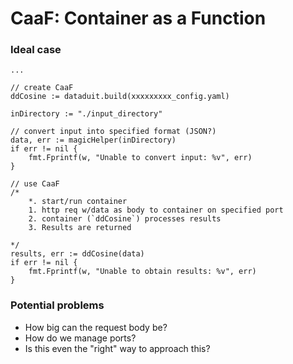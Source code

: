 # CaaF: **C**ontainer **a**s **a** **F**unction


### Ideal case
```golang
...

// create CaaF
ddCosine := dataduit.build(xxxxxxxxx_config.yaml)

inDirectory := "./input_directory"

// convert input into specified format (JSON?)
data, err := magicHelper(inDirectory)
if err != nil {
    fmt.Fprintf(w, "Unable to convert input: %v", err)
}

// use CaaF
/*
    *. start/run container
    1. http req w/data as body to container on specified port
    2. container (`ddCosine`) processes results
    3. Results are returned

*/
results, err := ddCosine(data)
if err != nil {
    fmt.Fprintf(w, "Unable to obtain results: %v", err)
}

```

### Potential problems
- How big can the request body be?
- How do we manage ports?
- Is this even the "right" way to approach this?